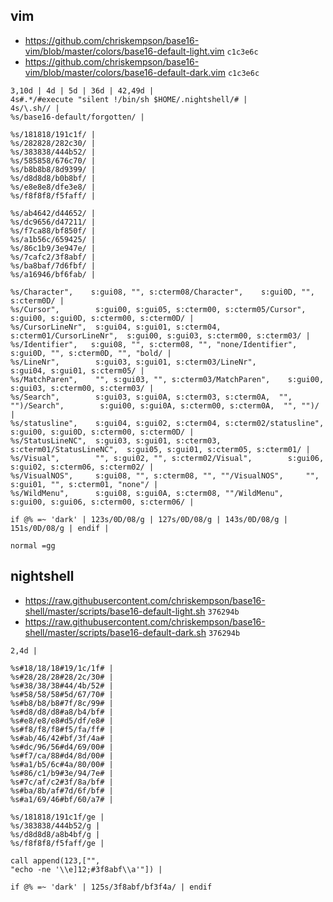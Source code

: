 ## vim

- <https://github.com/chriskempson/base16-vim/blob/master/colors/base16-default-light.vim> `c1c3e6c`
- <https://github.com/chriskempson/base16-vim/blob/master/colors/base16-default-dark.vim> `c1c3e6c`

```
3,10d | 4d | 5d | 36d | 42,49d |
4s#.*/#execute "silent !/bin/sh $HOME/.nightshell/# |
4s/\.sh// |
%s/base16-default/forgotten/ |

%s/181818/191c1f/ |
%s/282828/282c30/ |
%s/383838/444b52/ |
%s/585858/676c70/ |
%s/b8b8b8/8d9399/ |
%s/d8d8d8/b0b8bf/ |
%s/e8e8e8/dfe3e8/ |
%s/f8f8f8/f5faff/ |

%s/ab4642/d44652/ |
%s/dc9656/d47211/ |
%s/f7ca88/bf850f/ |
%s/a1b56c/659425/ |
%s/86c1b9/3e947e/ |
%s/7cafc2/3f8abf/ |
%s/ba8baf/7d6fbf/ |
%s/a16946/bf6fab/ |

%s/Character",    s:gui08, "", s:cterm08/Character",    s:gui0D, "", s:cterm0D/ |
%s/Cursor",        s:gui00, s:gui05, s:cterm00, s:cterm05/Cursor",        s:gui00, s:gui0D, s:cterm00, s:cterm0D/ |
%s/CursorLineNr",  s:gui04, s:gui01, s:cterm04, s:cterm01/CursorLineNr",  s:gui00, s:gui03, s:cterm00, s:cterm03/ |
%s/Identifier",   s:gui08, "", s:cterm08, "", "none/Identifier",   s:gui0D, "", s:cterm0D, "", "bold/ |
%s/LineNr",        s:gui03, s:gui01, s:cterm03/LineNr",        s:gui04, s:gui01, s:cterm05/ |
%s/MatchParen",    "", s:gui03, "", s:cterm03/MatchParen",    s:gui00, s:gui03, s:cterm00, s:cterm03/ |
%s/Search",        s:gui03, s:gui0A, s:cterm03, s:cterm0A,  "", "")/Search",        s:gui00, s:gui0A, s:cterm00, s:cterm0A,  "", "")/ |
%s/statusline",    s:gui04, s:gui02, s:cterm04, s:cterm02/statusline",    s:gui00, s:gui0D, s:cterm00, s:cterm0D/ |
%s/StatusLineNC",  s:gui03, s:gui01, s:cterm03, s:cterm01/StatusLineNC",  s:gui05, s:gui01, s:cterm05, s:cterm01/ |
%s/Visual",        "", s:gui02, "", s:cterm02/Visual",        s:gui06, s:gui02, s:cterm06, s:cterm02/ |
%s/VisualNOS",     s:gui08, "", s:cterm08, "", ""/VisualNOS",     "", s:gui01, "", s:cterm01, "none"/ |
%s/WildMenu",      s:gui08, s:gui0A, s:cterm08, ""/WildMenu",      s:gui00, s:gui06, s:cterm00, s:cterm06/ |

if @% =~ 'dark' | 123s/0D/08/g | 127s/0D/08/g | 143s/0D/08/g | 151s/0D/08/g | endif |

normal =gg
```



## nightshell

- <https://raw.githubusercontent.com/chriskempson/base16-shell/master/scripts/base16-default-light.sh> `376294b`
- <https://raw.githubusercontent.com/chriskempson/base16-shell/master/scripts/base16-default-dark.sh> `376294b`

```
2,4d |

%s#18/18/18#19/1c/1f# |
%s#28/28/28#28/2c/30# |
%s#38/38/38#44/4b/52# |
%s#58/58/58#5d/67/70# |
%s#b8/b8/b8#7f/8c/99# |
%s#d8/d8/d8#a8/b4/bf# |
%s#e8/e8/e8#d5/df/e8# |
%s#f8/f8/f8#f5/fa/ff# |
%s#ab/46/42#bf/3f/4a# |
%s#dc/96/56#d4/69/00# |
%s#f7/ca/88#d4/8d/00# |
%s#a1/b5/6c#4a/80/00# |
%s#86/c1/b9#3e/94/7e# |
%s#7c/af/c2#3f/8a/bf# |
%s#ba/8b/af#7d/6f/bf# |
%s#a1/69/46#bf/60/a7# |

%s/181818/191c1f/ge |
%s/383838/444b52/g |
%s/d8d8d8/a8b4bf/g |
%s/f8f8f8/f5faff/ge |

call append(123,["",
"echo -ne '\\e]12;#3f8abf\\a'"]) |

if @% =~ 'dark' | 125s/3f8abf/bf3f4a/ | endif
```
